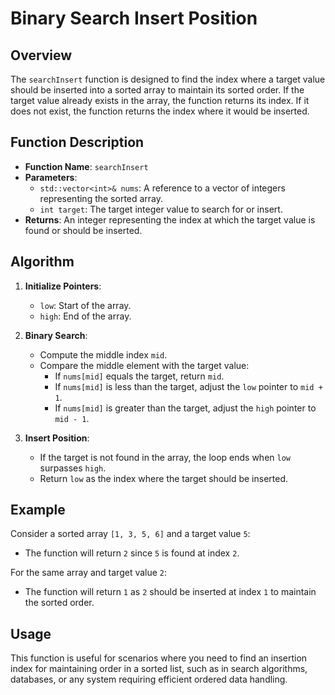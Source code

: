 # Binary Search Insert Position

## Overview

The `searchInsert` function is designed to find the index where a target value should be inserted into a sorted array to maintain its sorted order. If the target value already exists in the array, the function returns its index. If it does not exist, the function returns the index where it would be inserted.

## Function Description

- **Function Name**: `searchInsert`
- **Parameters**:
  - `std::vector<int>& nums`: A reference to a vector of integers representing the sorted array.
  - `int target`: The target integer value to search for or insert.
- **Returns**: An integer representing the index at which the target value is found or should be inserted.

## Algorithm

1. **Initialize Pointers**:
   - `low`: Start of the array.
   - `high`: End of the array.

2. **Binary Search**:
   - Compute the middle index `mid`.
   - Compare the middle element with the target value:
     - If `nums[mid]` equals the target, return `mid`.
     - If `nums[mid]` is less than the target, adjust the `low` pointer to `mid + 1`.
     - If `nums[mid]` is greater than the target, adjust the `high` pointer to `mid - 1`.

3. **Insert Position**:
   - If the target is not found in the array, the loop ends when `low` surpasses `high`.
   - Return `low` as the index where the target should be inserted.

## Example

Consider a sorted array `[1, 3, 5, 6]` and a target value `5`:
- The function will return `2` since `5` is found at index `2`.

For the same array and target value `2`:
- The function will return `1` as `2` should be inserted at index `1` to maintain the sorted order.

## Usage

This function is useful for scenarios where you need to find an insertion index for maintaining order in a sorted list, such as in search algorithms, databases, or any system requiring efficient ordered data handling.
